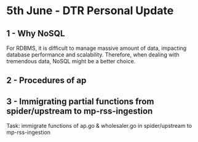 # 5th June - DTR Personal Update

## 1 - Why NoSQL
For RDBMS, it is difficult to manage massive amount of data, impacting database performance and scalability. Therefore, when dealing with tremendous data, NoSQL might be a better choice.

## 2 - Procedures of ap



## 3 - Immigrating partial functions from spider/upstream to mp-rss-ingestion
Task: immigrate functions of ap.go & wholesaler.go in spider/upstream to mp-rss-ingestion


